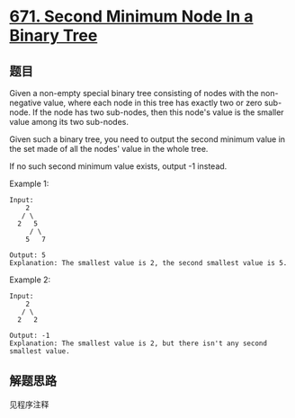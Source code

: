 # [671. Second Minimum Node In a Binary Tree](https://leetcode-cn.com/problems/second-minimum-node-in-a-binary-tree/)

## 题目

Given a non-empty special binary tree consisting of nodes with the non-negative value, where each node in this tree has exactly two or zero sub-node. If the node has two sub-nodes, then this node's value is the smaller value among its two sub-nodes.

Given such a binary tree, you need to output the second minimum value in the set made of all the nodes' value in the whole tree.

If no such second minimum value exists, output -1 instead.

Example 1:

```text
Input:
    2
   / \
  2   5
     / \
    5   7

Output: 5
Explanation: The smallest value is 2, the second smallest value is 5.
```

Example 2:

```text
Input:
    2
   / \
  2   2

Output: -1
Explanation: The smallest value is 2, but there isn't any second smallest value.
```

## 解题思路

见程序注释
